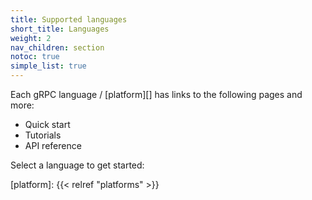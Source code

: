 ```yaml
---
title: Supported languages
short_title: Languages
weight: 2
nav_children: section
notoc: true
simple_list: true
---
```


Each gRPC language / [platform][] has links to the following pages and more:

- Quick start
- Tutorials
- API reference

Select a language to get started:

[platform]: {{< relref "platforms" >}}
